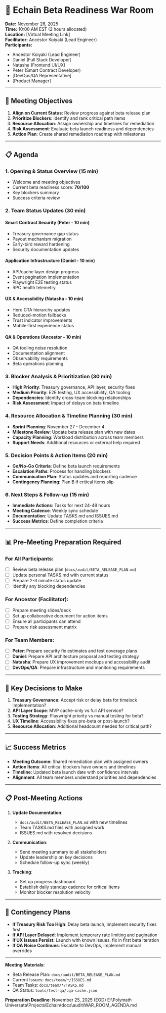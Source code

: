 # 🚀 Echain Beta Readiness War Room

**Date:** November 26, 2025  
**Time:** 10:00 AM EST (2 hours allocated)  
**Location:** [Virtual Meeting Link]  
**Facilitator:** Ancestor Koiyaki (Lead Engineer)  
**Participants:**
- Ancestor Koiyaki (Lead Engineer)
- Daniel (Full Stack Developer)
- Natasha (Frontend UI/UX)
- Peter (Smart Contract Developer)
- [DevOps/QA Representative]
- [Product Manager]

---

## 🎯 **Meeting Objectives**

1. **Align on Current Status**: Review progress against beta release plan
2. **Prioritize Blockers**: Identify and rank critical path items
3. **Resource Allocation**: Assign ownership and timelines for remediation
4. **Risk Assessment**: Evaluate beta launch readiness and dependencies
5. **Action Plan**: Create shared remediation roadmap with milestones

---

## 📋 **Agenda**

### **1. Opening & Status Overview (15 min)**
- Welcome and meeting objectives
- Current beta readiness score: **70/100**
- Key blockers summary
- Success criteria review

### **2. Team Status Updates (30 min)**

#### **Smart Contract Security (Peter - 10 min)**
- Treasury governance gap status
- Payout mechanism migration
- Early-bird reward hardening
- Security documentation updates

#### **Application Infrastructure (Daniel - 10 min)**
- API/cache layer design progress
- Event pagination implementation
- Playwright E2E testing status
- RPC health telemetry

#### **UX & Accessibility (Natasha - 10 min)**
- Hero CTA hierarchy updates
- Reduced-motion fallbacks
- Trust indicator improvements
- Mobile-first experience status

#### **QA & Operations (Ancestor - 10 min)**
- QA tooling noise resolution
- Documentation alignment
- Observability requirements
- Beta operations planning

### **3. Blocker Analysis & Prioritization (30 min)**
- **High Priority**: Treasury governance, API layer, security fixes
- **Medium Priority**: E2E testing, UX accessibility, QA tooling
- **Dependencies**: Identify cross-team blocking relationships
- **Risk Assessment**: Impact of delays on beta timeline

### **4. Resource Allocation & Timeline Planning (30 min)**
- **Sprint Planning**: November 27 - December 4
- **Milestone Review**: Update beta release plan with new dates
- **Capacity Planning**: Workload distribution across team members
- **Support Needs**: Additional resources or external help required

### **5. Decision Points & Action Items (20 min)**
- **Go/No-Go Criteria**: Define beta launch requirements
- **Escalation Paths**: Process for handling blockers
- **Communication Plan**: Status updates and reporting cadence
- **Contingency Planning**: Plan B if critical items slip

### **6. Next Steps & Follow-up (15 min)**
- **Immediate Actions**: Tasks for next 24-48 hours
- **Meeting Cadence**: Weekly sync schedule
- **Documentation**: Update TASKS.md and ISSUES.md
- **Success Metrics**: Define completion criteria

---

## 📊 **Pre-Meeting Preparation Required**

### **For All Participants:**
- [ ] Review beta release plan (`docs/audit/BETA_RELEASE_PLAN.md`)
- [ ] Update personal TASKS.md with current status
- [ ] Prepare 2-3 minute status update
- [ ] Identify any blocking dependencies

### **For Ancestor (Facilitator):**
- [ ] Prepare meeting slides/deck
- [ ] Set up collaborative document for action items
- [ ] Ensure all participants can attend
- [ ] Prepare risk assessment matrix

### **For Team Members:**
- [ ] **Peter**: Prepare security fix estimates and test coverage plans
- [ ] **Daniel**: Prepare API architecture proposal and testing strategy
- [ ] **Natasha**: Prepare UX improvement mockups and accessibility audit
- [ ] **DevOps/QA**: Prepare infrastructure and monitoring requirements

---

## 🎯 **Key Decisions to Make**

1. **Treasury Governance**: Accept risk or delay beta for timelock implementation?
2. **API Layer Scope**: MVP cache-only vs full API service?
3. **Testing Strategy**: Playwright priority vs manual testing for beta?
4. **UX Timeline**: Accessibility fixes pre-beta or post-launch?
5. **Resource Allocation**: Additional headcount needed for critical path?

---

## 📈 **Success Metrics**

- **Meeting Outcome**: Shared remediation plan with assigned owners
- **Action Items**: All critical blockers have owners and timelines
- **Timeline**: Updated beta launch date with confidence intervals
- **Alignment**: All team members understand priorities and dependencies

---

## 📋 **Post-Meeting Actions**

1. **Update Documentation**:
   - `docs/audit/BETA_RELEASE_PLAN.md` with new timelines
   - Team TASKS.md files with assigned work
   - ISSUES.md with resolved decisions

2. **Communication**:
   - Send meeting summary to all stakeholders
   - Update leadership on key decisions
   - Schedule follow-up sync (weekly)

3. **Tracking**:
   - Set up progress dashboard
   - Establish daily standup cadence for critical items
   - Monitor blocker resolution velocity

---

## 🚨 **Contingency Plans**

- **If Treasury Risk Too High**: Delay beta launch, implement security fixes first
- **If API Layer Delayed**: Implement temporary rate limiting and pagination
- **If UX Issues Persist**: Launch with known issues, fix in first beta iteration
- **If QA Noise Continues**: Escalate to DevOps, implement manual overrides

---

**Meeting Materials:**
- Beta Release Plan: `docs/audit/BETA_RELEASE_PLAN.md`
- Current Issues: `docs/team/*/ISSUES.md`
- Team Tasks: `docs/team/*/TASKS.md`
- QA Status: `tools/test-qa/.qa-cache.json`

**Preparation Deadline:** November 25, 2025 (EOD)</content>
<parameter name="filePath">E:\Polymath Universata\Projects\Echain\docs\audit\WAR_ROOM_AGENDA.md